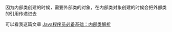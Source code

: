 因为内部类创建的时候，需要外部类的对象，在内部类对象创建的时候会把外部类的引用传递进去

可以看我这篇文章  [Java程序员必备基础：内部类解析](https://juejin.im/post/5e105e1ef265da5d61695a45)